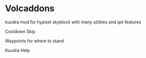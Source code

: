 # Volcaddons
kuudra mod for hypixel skyblock with many utilities and qol features

Cooldown Skip

Waypoints for where to stand

Kuudra Help



























